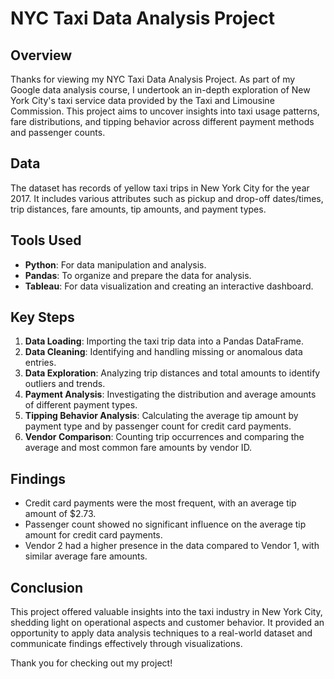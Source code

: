 # NYC Taxi Data Analysis Project

## Overview
Thanks for viewing my NYC Taxi Data Analysis Project. As part of my Google data analysis course, I undertook an in-depth exploration of New York City's taxi service data provided by the Taxi and Limousine Commission. This project aims to uncover insights into taxi usage patterns, fare distributions, and tipping behavior across different payment methods and passenger counts.

## Data
The dataset has records of yellow taxi trips in New York City for the year 2017. It includes various attributes such as pickup and drop-off dates/times, trip distances, fare amounts, tip amounts, and payment types.

## Tools Used
- **Python**: For data manipulation and analysis.
- **Pandas**: To organize and prepare the data for analysis.
- **Tableau**: For data visualization and creating an interactive dashboard.

## Key Steps
1. **Data Loading**: Importing the taxi trip data into a Pandas DataFrame.
2. **Data Cleaning**: Identifying and handling missing or anomalous data entries.
3. **Data Exploration**: Analyzing trip distances and total amounts to identify outliers and trends.
4. **Payment Analysis**: Investigating the distribution and average amounts of different payment types.
5. **Tipping Behavior Analysis**: Calculating the average tip amount by payment type and by passenger count for credit card payments.
6. **Vendor Comparison**: Counting trip occurrences and comparing the average and most common fare amounts by vendor ID.

## Findings
- Credit card payments were the most frequent, with an average tip amount of $2.73.
- Passenger count showed no significant influence on the average tip amount for credit card payments.
- Vendor 2 had a higher presence in the data compared to Vendor 1, with similar average fare amounts.

## Conclusion
This project offered valuable insights into the taxi industry in New York City, shedding light on operational aspects and customer behavior. It provided an opportunity to apply data analysis techniques to a real-world dataset and communicate findings effectively through visualizations.

Thank you for checking out my project!
